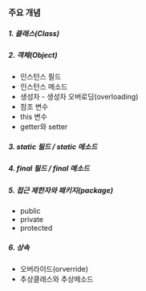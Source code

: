 ### 주요 개념

##### 1. 클래스(Class)

##### 2. 객체(Object)
    
* 인스턴스 필드     
* 인스턴스 메소드
* 생성자 - 생성자 오버로딩(overloading)
* 참조 변수
* this 변수
* getter와 setter

##### 3. static 필드 / static 메소드

##### 4. final 필드 / final 메소드

##### 5. 접근 제한자와 패키지(package)

* public
* private
* protected

##### 6. 상속

* 오버라이드(orverride)
* 추상클래스와 추상메소드
